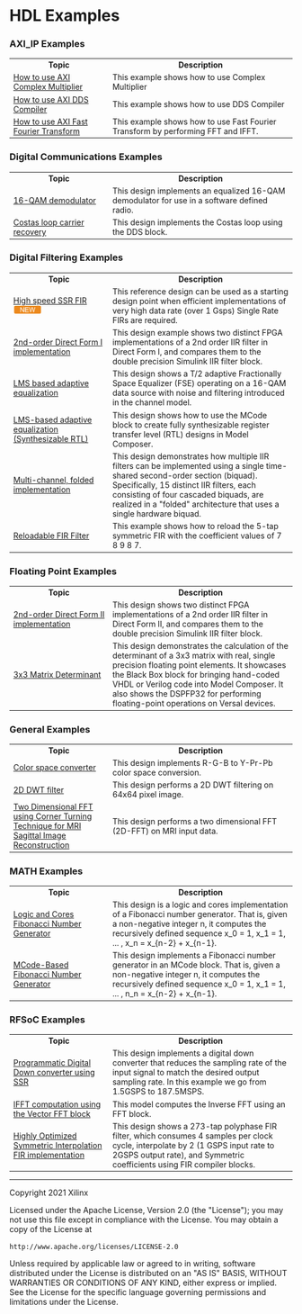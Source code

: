 # HDL Examples<a name="HDL_Examles"></a>

### AXI_IP Examples

<table style="width:100%">
 <tr>
 <td width="35%" align="center"><b>Topic</b>
 <td width="65%" align="center"><b>Description</b>
 </tr>
 <tr>
 <td align="left">
   <a href="./AXI_IP/Complex_Multiplier/README.md">How to use AXI Complex Multiplier</a>
 </td>
 <td>This example shows how to use Complex Multiplier
  </td>
 </tr>
  <tr>
 <td align="left">
   <a href="./AXI_IP/DDS_Compiler/README.md">How to use AXI DDS Compiler</a>
 </td>
 <td>This example shows how to use DDS Compiler
  </td>
 </tr>
  <tr>
 <td align="left">
   <a href="./AXI_IP/Fast_Fourier_Transform/README.md">How to use AXI Fast Fourier Transform</a>
 </td>
 <td>This example shows how to use Fast Fourier Transform by performing FFT and IFFT.
  </td>
 </tr>
 </table>
 
### Digital Communications Examples

<table style="width:100%">
 <tr>
 <td width="35%" align="center"><b>Topic</b>
 <td width="65%" align="center"><b>Description</b>
 </tr>
 <tr>
 <td align="left">
   <a href="./Digital_Communications/16_QAM_demodulator/README.md">16-QAM demodulator</a>
 </td>
 <td>This design implements an equalized 16-QAM demodulator for use in a software defined radio.
 </td>
 </tr>
  <tr>
 <td align="left">
   <a href="./Digital_Communications/Costas_loop_carrier_recovery/README.md">Costas loop carrier recovery</a>
 </td>
 <td>This design implements the Costas loop using the DDS block.</td>
 </tr>
 </table>

### Digital Filtering Examples

<table style="width:100%">
 <tr>
 <td width="35%" align="center"><b>Topic</b>
 <td width="65%" align="center"><b>Description</b>
 </tr>
 <tr>
 <td align="left">
   <a href="./Digital_Filtering/SSR_FIR/README.md">High speed SSR FIR</a> <img src="../../Images/new.PNG" width="50">
 </td>
 <td> This reference design can be used as a starting design point when efficient implementations of very high data rate (over 1 Gsps) Single Rate FIRs are required.</td>
 <tr>
 <td align="left">
   <a href="./Digital_Filtering/2nd_Order_Direct_Form_I_Impl/README.md">2nd-order Direct Form I implementation</a>
 </td>
 <td>This design example shows two distinct FPGA implementations of a 2nd order IIR filter in Direct Form I, and compares them to the double precision Simulink IIR filter block. </td>
 </tr>
  <tr>
 <td align="left">
   <a href="./Digital_Filtering/LMS_based_adaptive_Equalization/README.md">LMS based adaptive equalization</a>
 </td>
 <td>This design shows a T/2 adaptive Fractionally Space Equalizer (FSE) operating on a 16-QAM data source with noise and filtering introduced in the channel model. </td>
 </tr>
  <tr>
 <td align="left">
   <a href="./Digital_Filtering/LMS_based_adaptive_Equalization_Synth_RTL/README.md">LMS-based adaptive equalization (Synthesizable RTL)</a>
 </td>
 <td>This design shows how to use the MCode block to create fully synthesizable register transfer level (RTL) designs in Model Composer.
 </td>
 </tr>
   <tr>
 <td align="left">
   <a href="./Digital_Filtering/Multi_Channel_Folded_impl/README.md">Multi-channel, folded implementation</a>
 </td>
 <td>This design demonstrates how multiple IIR filters can be implemented using a single time-shared second-order section (biquad). Specifically, 15 distinct IIR filters, each consisting of four cascaded biquads, are realized in a "folded" architecture that uses a single hardware biquad.</td>
 </tr>
 <tr>
 <td align="left">
   <a href="./Digital_Filtering/Reloadable_FIR_Filter/README.md">Reloadable FIR Filter</a>
 </td>
 <td>This example shows how to reload the 5-tap symmetric FIR with the coefficient values of 7 8 9 8 7.
 </td>
 </tr>
 </table>
 
### Floating Point Examples

<table style="width:100%">
 <tr>
 <td width="35%" align="center"><b>Topic</b>
 <td width="65%" align="center"><b>Description</b>
 </tr>
 <tr>
 <td align="left">
   <a href="./Floating_Point/2nd_order_Direct_Form_II/README.md">2nd-order Direct Form II implementation</a>
 </td>
 <td>This design shows two distinct FPGA implementations of a 2nd order IIR filter in Direct Form II, and compares them to the double precision Simulink IIR filter block.
 </td>
 </tr>
<tr>
 <td align="left">
   <a href="./Floating_Point/3x3_Matrix_Determinant/README.md">3x3 Matrix Determinant</a>
 </td>
 <td>This design demonstrates the calculation of the determinant of a 3x3 matrix with real, single precision floating point elements. It showcases the Black Box block for bringing hand-coded VHDL or Verilog code into Model Composer. It also shows the DSPFP32 for performing floating-point operations on Versal devices.
 </td>
 </tr>
 </table>

 
### General Examples

<table style="width:100%">
 <tr>
 <td width="35%" align="center"><b>Topic</b>
 <td width="65%" align="center"><b>Description</b>
 </tr>
 <tr>
 <td align="left">
   <a href="./General/Color_Space_Converter/README.md">Color space converter</a>
 </td>
 <td>This design implements R-G-B to Y-Pr-Pb color space conversion.
 </td>
 </tr>
  <tr>
 <td align="left">
   <a href="./General/Image_Processing/README.md">2D DWT filter</a>
 </td>
 <td>This design performs a 2D DWT filtering on 64x64 pixel image. </td>
 </tr>
  <tr>
 <td align="left">
   <a href="./General/MRI_Image_Reconstruction_2DFFT/README.md">Two Dimensional FFT using Corner Turning Technique for MRI Sagittal Image Reconstruction</a>
 </td>
 <td>This design performs a two dimensional FFT (2D-FFT) on MRI input data.
  </td>
 </tr>
 </table>
 
### MATH Examples

<table style="width:100%">
 <tr>
 <td width="35%" align="center"><b>Topic</b>
 <td width="65%" align="center"><b>Description</b>
 </tr>
 <tr>
 <td align="left">
   <a href="./Math/Logic_and_cores_impl_of_Fibonacci_Num_Gen/README.md">Logic and Cores Fibonacci Number Generator</a>
 </td>
 <td>This design is a logic and cores implementation of a Fibonacci number generator. That is, given a non-negative integer n, it computes the recursively defined sequence x_0 = 1, x_1 = 1, ... , x_n = x_{n-2} + x_{n-1}.
  </td>
 </tr>
   <tr>
 <td align="left">
   <a href="./Math/Synthesizable_Mcode_impl_of_Fibonacci_Num_Gen/README.md">MCode-Based Fibonacci Number Generator</a>
 </td>
 <td>This design implements a Fibonacci number generator in an MCode block. That is, given a non-negative integer n, it computes the recursively defined sequence x_0 = 1, x_1 = 1, ... , n_n = x_{n-2} + x_{n-1}.
  </td>
 </tr>
 </table>
 
### RFSoC Examples

<table style="width:100%">
 <tr>
 <td width="35%" align="center"><b>Topic</b>
 <td width="65%" align="center"><b>Description</b>
 </tr>
 <tr>
 <td align="left">
   <a href="./RFSoC/SSR_Digital_Down_Conversion/README.md">Programmatic Digital Down converter using SSR</a>
 </td>
 <td>This design implements a digital down converter that reduces the sampling rate of the input signal to match the desired output sampling rate. In this example we go from 1.5GSPS to 187.5MSPS.
 </td>
 </tr>
  <tr>
 <td align="left">
   <a href="./RFSoC/SSR_Inverse_Fourier_Tansform/README.md">IFFT computation using the Vector FFT block</a>
 </td>
 <td>This model computes the Inverse FFT using an FFT block.
 </td>
 </tr>
  <tr>
 <td align="left">
   <a href="./RFSoC/Symmetric_Interpolation_FIR/README.md">Highly Optimized Symmetric Interpolation FIR implementation</a>
 </td>
 <td>This design shows a 273-tap polyphase FIR filter, which consumes 4 samples per clock cycle, interpolate by 2 (1 GSPS input rate to 2GSPS output rate), and Symmetric coefficients using FIR compiler blocks.
 </td>
 </tr>   
 </table>

--------------
Copyright 2021 Xilinx

Licensed under the Apache License, Version 2.0 (the "License");
you may not use this file except in compliance with the License.
You may obtain a copy of the License at

    http://www.apache.org/licenses/LICENSE-2.0

Unless required by applicable law or agreed to in writing, software
distributed under the License is distributed on an "AS IS" BASIS,
WITHOUT WARRANTIES OR CONDITIONS OF ANY KIND, either express or implied.
See the License for the specific language governing permissions and
limitations under the License.

